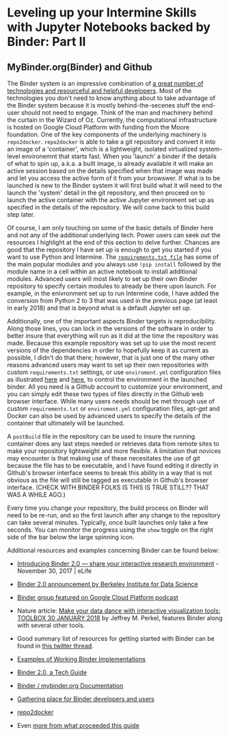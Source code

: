 # Leveling up your Intermine Skills with Jupyter Notebooks backed by Binder: Part II

MyBinder.org(Binder) and Github
--------------------------------

The Binder system is an impressive combination of [a great number of technologies and resourceful and helpful developers](https://bids.berkeley.edu/news/binder-20-has-arrived). Most of the technologies you don't need to know anything about to take advantage of the Binder system because it is mostly behind-the-secenes stuff the end-user should not need to engage. Think of the man and machinery behind the curtain in the Wizard of Oz. Currently, the computational infrastructure is hosted on Google Cloud Platform with funding from the Moore foundation. One of the key components of the underlying machinery is `repo2docker`. `repo2docker` is able to take a git repository and convert it into an image of a 'container', which is a lightweight, isolated virtualized system-level environemnt that starts fast. When you 'launch' a binder if the details of what to spin up, a.k.a. a built image, is already available it will make an active session based on the details specified when that image was made and let you access the active form of it from your browswer. If what is to be launched is new to the Binder system it will first build what it will need to the launch the 'system' detail in the git repository, and then proceed on to launch the active container with the active Jupyter environment set up as specified in the details of the repository. We will come back to this build step later. 

Of course, I am only touching on some of the basic details of Binder here and not any of the additional underlying tech. Power users can seek out the resources I highlight at the end of this section to delve further. Chances are good that the repository I have set up is enough to get you started if you want to use Python and Intermine. The [`requirements.txt file`](https://github.com/fomightez/intermine-binder/blob/master/requirements.txt) has some of the main popular modules and you always use `!pip install` followed by the module name in a cell within an active notebook to install additional modules. Advanced users will most likely to set up their own Binder repository to specify certain modules to already be there upon launch. For example, in the enivronment set up to run Intermine code, I have added the conversion from Python 2 to 3 that was used in the previous page (at least in early 2018) and that is beyond what is a default Jupyter set up.

Additionally, one of the important aspects Binder targets is reproducibility. Along those lines, you can lock in the versions of the software in order to better insure that everything will run as it did at the time the repository was made. Because this example repository was set up to use the most recent versions of the dependencies in order to hopefully keep it as current as possible, I didn't do that there; however, that is just one of the many other reasons advanced users may want to set up their own repositories with custom `requirements.txt` settings, or use `enviroment.yml` configuration files as illustrated [here](https://github.com/binder-examples/conda) and [here](https://github.com/binder-examples/python-conda_pip), to control the environment in the launched binder.  All you need is a Github account to customize your environment, and you can simply edit these two types of files directly in the Github web browser interface. While many users needs should be met through use of custom `requirements.txt` or `enviroment.yml` configuration files, apt-get and Docker can also be used by advanced users to specify the details of the container that ultimately will be launched. 

A `postBuild` file in the repository can be used to insure the running container does any last steps needed or retrieves data from remote sites to make your repository lightweight and more flexible. A limitation that novices may encounter is that making use of these necesitates the use of git because the file has to be executable, and I have found editing it directly in Github's browser interface seems to break this ability in a way that is not obvious as the file will still be tagged as executable in Github's browser interface. (CHECK WITH BINDER FOLKS IS THIS IS TRUE STILL?? THAT WAS A WHILE AGO.)

Every time you change your repository, the build process on Binder will need to be re-run, and so the first launch after any change to the repository can take several minutes. Typically, once built launches only take a few seconds. You can monitor the progress using the `show` toggle on the right side of the bar below the large spinning icon.

Additional resources and examples concerning Binder can be found below:

- [Introducing Binder 2.0 — share your interactive research environment](https://elifesciences.org/labs/8653a61d/introducing-binder-2-0-share-your-interactive-research-environment) - November 30, 2017 | eLife 

- [Binder 2.0 announcement by Berkeley Institute for Data Science](https://bids.berkeley.edu/news/binder-20-has-arrived)

- [Binder group featured on Google Cloud Platform podcast](https://www.gcppodcast.com/post/episode-122-project-jupyter-with-jessica-forde-yuvi-panda-and-chris-holdgraf/)

- Nature article: [Make your data dance with interactive visualization tools: TOOLBOX  30 JANUARY 2018](https://www.nature.com/articles/d41586-018-01322-9) by Jeffrey M. Perkel, features Binder along with several other tools.

- Good summary list of resources for getting started with Binder can be found in [this twitter thread](https://twitter.com/betatim/status/997736804320202752).

- [Examples of Working Binder Implementations](https://github.com/binder-examples/)

- [Binder 2.0, a Tech Guide](https://blog.jupyter.org/binder-2-0-a-tech-guide-2017-fd40515a3a84)

- [Binder / mybinder.org Documentation](https://mybinder.readthedocs.io/en/latest/)

- [Gathering place for Binder developers and users](https://gitter.im/jupyterhub/binder)

- [repo2docker](http://repo2docker.readthedocs.io/en/latest/)

- Even [more from what proceeded this guide](https://gist.github.com/fomightez/4aae844937a4aa6e22f555757a81b201)
